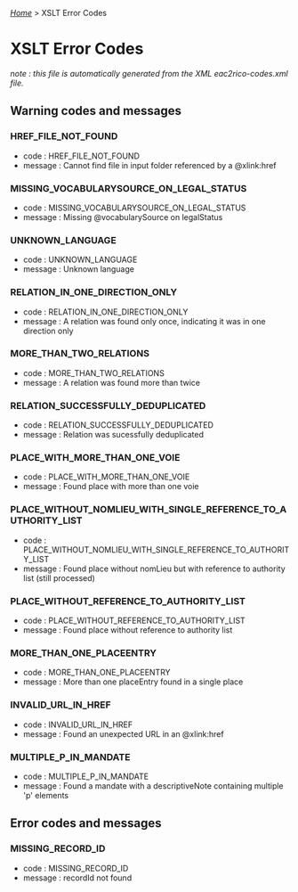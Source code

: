 [_Home_](index.html) > XSLT Error Codes
# XSLT Error Codes
_note : this file is automatically generated from the XML eac2rico-codes.xml file._


## Warning codes and messages
		
### HREF_FILE_NOT_FOUND
  - code : HREF_FILE_NOT_FOUND
  - message : Cannot find file in input folder referenced by a @xlink:href
### MISSING_VOCABULARYSOURCE_ON_LEGAL_STATUS
  - code : MISSING_VOCABULARYSOURCE_ON_LEGAL_STATUS
  - message : Missing @vocabularySource on legalStatus
### UNKNOWN_LANGUAGE
  - code : UNKNOWN_LANGUAGE
  - message : Unknown language
### RELATION_IN_ONE_DIRECTION_ONLY
  - code : RELATION_IN_ONE_DIRECTION_ONLY
  - message : A relation was found only once, indicating it was in one direction only
### MORE_THAN_TWO_RELATIONS
  - code : MORE_THAN_TWO_RELATIONS
  - message : A relation was found more than twice
### RELATION_SUCCESSFULLY_DEDUPLICATED
  - code : RELATION_SUCCESSFULLY_DEDUPLICATED
  - message : Relation was sucessfully deduplicated
### PLACE_WITH_MORE_THAN_ONE_VOIE
  - code : PLACE_WITH_MORE_THAN_ONE_VOIE
  - message : Found place with more than one voie
### PLACE_WITHOUT_NOMLIEU_WITH_SINGLE_REFERENCE_TO_AUTHORITY_LIST
  - code : PLACE_WITHOUT_NOMLIEU_WITH_SINGLE_REFERENCE_TO_AUTHORITY_LIST
  - message : Found place without nomLieu but with reference to authority list (still processed)
### PLACE_WITHOUT_REFERENCE_TO_AUTHORITY_LIST
  - code : PLACE_WITHOUT_REFERENCE_TO_AUTHORITY_LIST
  - message : Found place without reference to authority list
### MORE_THAN_ONE_PLACEENTRY
  - code : MORE_THAN_ONE_PLACEENTRY
  - message : More than one placeEntry found in a single place
### INVALID_URL_IN_HREF
  - code : INVALID_URL_IN_HREF
  - message : Found an unexpected URL in an @xlink:href
### MULTIPLE_P_IN_MANDATE
  - code : MULTIPLE_P_IN_MANDATE
  - message : Found a mandate with a descriptiveNote containing multiple 'p' elements
## Error codes and messages
		
### MISSING_RECORD_ID
  - code : MISSING_RECORD_ID
  - message : recordId not found